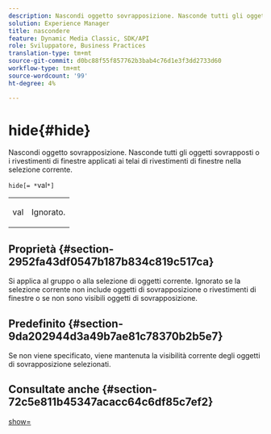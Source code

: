```yaml
---
description: Nascondi oggetto sovrapposizione. Nasconde tutti gli oggetti sovrapposti o i rivestimenti di finestre applicati ai telai di rivestimenti di finestre nella selezione corrente.
solution: Experience Manager
title: nascondere
feature: Dynamic Media Classic, SDK/API
role: Sviluppatore, Business Practices
translation-type: tm+mt
source-git-commit: d0bc88f55f857762b3bab4c76d1e3f3dd2733d60
workflow-type: tm+mt
source-wordcount: '99'
ht-degree: 4%

---
```



# hide{#hide}

Nascondi oggetto sovrapposizione. Nasconde tutti gli oggetti sovrapposti o i rivestimenti di finestre applicati ai telai di rivestimenti di finestre nella selezione corrente.

`hide[= *`val`*]`

<table id="simpletable_015459EC2F4642A59B04F0B8064070B1"> 
 <tr class="strow"> 
  <td class="stentry"> <p><span class="codeph"> <span class="varname"> val</span></span> </p> </td> 
  <td class="stentry"> <p>Ignorato. </p></td> 
 </tr> 
</table>

## Proprietà {#section-2952fa43df0547b187b834c819c517ca}

Si applica al gruppo o alla selezione di oggetti corrente. Ignorato se la selezione corrente non include oggetti di sovrapposizione o rivestimenti di finestre o se non sono visibili oggetti di sovrapposizione.

## Predefinito {#section-9da202944d3a49b7ae81c78370b2b5e7}

Se non viene specificato, viene mantenuta la visibilità corrente degli oggetti di sovrapposizione selezionati.

## Consultate anche {#section-72c5e811b45347acacc64c6df85c7ef2}

[show=](../../../../../ir-api/http-protocol/image-rendering-api-ref/c-ir-http-protocol-ref/c-ir-http-protocol-command-reference/r-ir-show.md#reference-f1824e1a501144bc9a6ae28de8e6bcb9)
